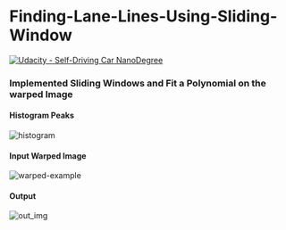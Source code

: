 # Finding-Lane-Lines-Using-Sliding-Window
[![Udacity - Self-Driving Car NanoDegree](https://s3.amazonaws.com/udacity-sdc/github/shield-carnd.svg)](http://www.udacity.com/drive)

### Implemented Sliding Windows and Fit a Polynomial on the warped Image

#### Histogram Peaks

![histogram](https://user-images.githubusercontent.com/34116562/49695287-d161b680-fbbe-11e8-9680-aee524b376d2.png)


#### Input Warped Image

![warped-example](https://user-images.githubusercontent.com/34116562/49694433-f995e900-fbaf-11e8-8686-44b0281c48e3.jpg)

#### Output

![out_img](https://user-images.githubusercontent.com/34116562/49694432-f864bc00-fbaf-11e8-9a5f-1ca7adc6906f.png)

